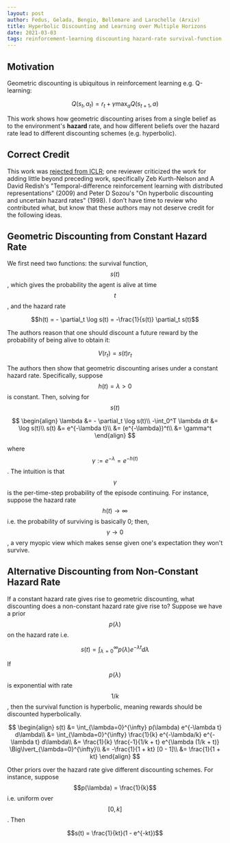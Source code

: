 ```yaml
---
layout: post
author: Fedus, Gelada, Bengio, Bellemare and Larochelle (Arxiv)
title: Hyperbolic Discounting and Learning over Multiple Horizons
date: 2021-03-03
tags: reinforcement-learning discounting hazard-rate survival-function
---
```


## Motivation

Geometric discounting is ubiquitous in reinforcement learning e.g. Q-learning:

$$ Q(s_t, a_t) = r_t + \gamma \max_a Q(s_{t+1}, a)$$

This work shows how geometric discounting arises from a single belief as to the 
environment's __hazard__ rate, and how different beliefs over the hazard rate
lead to different discounting schemes (e.g. hyperbolic).

## Correct Credit

This work was [rejected from ICLR](https://openreview.net/forum?id=rkezdaEtvH);
one reviewer criticized the work for adding little beyond preceding work, specifically
Zeb Kurth-Nelson and A David Redish's "Temporal-difference reinforcement learning with
distributed representations" (2009) and Peter D Sozou's 
"On hyperbolic discounting and uncertain hazard rates" (1998). I don't have time to review
who contributed what, but know that these authors may not deserve credit for the following
ideas.

## Geometric Discounting from Constant Hazard Rate

We first need two functions: the survival function, $$s(t)$$, which gives the probability
the agent is alive at time $$t$$, and the hazard rate

$$h(t) = - \partial_t \log s(t) = -\frac{1}{s(t)} \partial_t s(t)$$

The authors reason that one should discount a future reward by the probability of being alive
to obtain it:

$$V(r_t) = s(t) r_t $$

The authors then show that geometric discounting arises under a constant
hazard rate. Specifically, suppose $$h(t) = \lambda > 0$$ is constant. Then, solving for $$s(t)$$

$$
\begin{align}
\lambda &= - \partial_t \log s(t)\\
-\int_0^T \lambda dt &= \log s(t)\\
s(t) &= e^{-\lambda t}\\
&= (e^{-\lambda})^t\\
&= \gamma^t
\end{align}
$$

where $$\gamma := e^{-\lambda} = e^{-h(t)}$$. The intuition is that $$\gamma$$ is the per-time-step
probability of the episode continuing. For instance, suppose the hazard rate $$h(t) \rightarrow \infty$$
i.e. the probability of surviving is basically 0; then, $$\gamma \rightarrow 0$$, a very myopic view
which makes sense given one's expectation they won't survive.

## Alternative Discounting from Non-Constant Hazard Rate

If a constant hazard rate gives rise to geometric discounting, what discounting does a non-constant
hazard rate give rise to? Suppose we have a prior $$p(\lambda)$$ on the hazard rate i.e.

$$s(t) = \int_{\lambda=0}^{\infty} p(\lambda) e^{-\lambda t} d\lambda$$

If $$p(\lambda)$$ is exponential with rate $$1/k$$, then the survival function is hyperbolic, meaning
rewards should be discounted hyperbolically.

$$
\begin{align}
s(t) &= \int_{\lambda=0}^{\infty} p(\lambda) e^{-\lambda t} d\lambda\\
&= \int_{\lambda=0}^{\infty} \frac{1}{k} e^{-\lambda/k} e^{-\lambda t} d\lambda\\
&= \frac{1}{k} \frac{-1}{1/k + t} e^{\lambda (1/k + t)} \Big\lvert_{\lambda=0}^{\infty}\\
&= -\frac{1}{1 + kt} [0 - 1]\\
&= \frac{1}{1 + kt}
\end{align}
$$

Other priors over the hazard rate give different discounting schemes. For instance, suppose
$$p(\lambda) = \frac{1}{k}$$ i.e. uniform over $$[0, k]$$. Then 

$$s(t) = \frac{1}{kt}(1 - e^{-kt})$$
